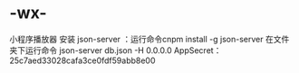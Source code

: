 ﻿# -wx-
小程序播放器
安装 json-server ：运行命令cnpm install -g json-server 
在文件夹下运行命令 json-server db.json -H 0.0.0.0
AppSecret：25c7aed33028cafa3ce0fdf59abb8e00
